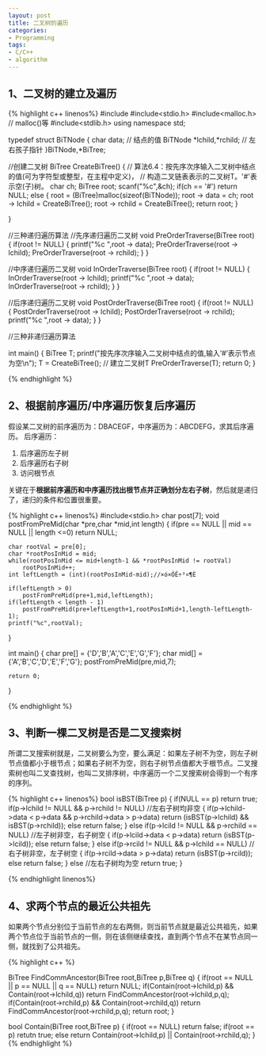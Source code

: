 ```yaml
---
layout: post
title: 二叉树的遍历
categories:
- Programming
tags:
- C/C++
- algorithm
---
```


## 1、二叉树的建立及遍历

{% highlight c++ linenos%}
#include<iostream>
#include<stdio.h>
#include<malloc.h> // malloc()等
#include<stdlib.h>
using namespace std;

typedef struct BiTNode
 {
    char data; // 结点的值
    BiTNode *lchild,*rchild; // 左右孩子指针
 }BiTNode,*BiTree;

//创建二叉树
BiTree CreateBiTree()
 { // 算法6.4：按先序次序输入二叉树中结点的值(可为字符型或整型，在主程中定义)，
   // 构造二叉链表表示的二叉树T。'#'表示空(子)树。
   char ch;
   BiTree root;
   scanf("%c",&ch);
   if(ch == '#')
    return NULL;
   else
   {
       root = (BiTree)malloc(sizeof(BiTNode));
       root -> data = ch;
       root -> lchild = CreateBiTree();
       root -> rchild = CreateBiTree();
       return root;
   }

 }

//三种递归遍历算法
//先序递归遍历二叉树
void PreOrderTraverse(BiTree root)
{
    if(root != NULL)
    {
        printf("%c ",root -> data);
        PreOrderTraverse(root -> lchild);
        PreOrderTraverse(root -> rchild);
    }
}

//中序递归遍历二叉树
void InOrderTraverse(BiTree root)
{
    if(root != NULL)
    {
        InOrderTraverse(root -> lchild);
        printf("%c ",root -> data);
        InOrderTraverse(root -> rchild);
    }
}

//后序递归遍历二叉树
void PostOrderTraverse(BiTree root)
{
    if(root != NULL)
    {
        PostOrderTraverse(root -> lchild);
        PostOrderTraverse(root -> rchild);
        printf("%c ",root -> data);
    }
}

//三种非递归遍历算法


 int main()
 {
   BiTree T;
   printf("按先序次序输入二叉树中结点的值,输入‘#’表示节点为空\n");
   T = CreateBiTree(); // 建立二叉树T
   PreOrderTraverse(T);
   return 0;
 }

{% endhighlight %}

## 2、根据前序遍历/中序遍历恢复后序遍历
假设某二叉树的前序遍历为：DBACEGF，中序遍历为：ABCDEFG，求其后序遍历。
后序遍历：

1. 后序遍历左子树
2. 后序遍历右子树
3. 访问根节点

关键在于**根据前序遍历和中序遍历找出根节点并正确划分左右子树**，然后就是递归了，递归的条件和位置很重要。

{% highlight c++ linenos%}
#include<stdio.h>
char post[7];
void postFromPreMid(char *pre,char *mid,int length)
{
    if(pre == NULL || mid == NULL || length <=0)
        return NULL;

    char rootVal = pre[0];
    char *rootPosInMid = mid;
    while(rootPosInMid <= mid+length-1 && *rootPosInMid != rootVal)
        rootPosInMid++;
    int leftLength = (int)(rootPosInMid-mid);//×ó×ÓÊ÷³¤¶È

    if(leftLength > 0)
        postFromPreMid(pre+1,mid,leftLength);
    if(leftLength < length - 1)
        postFromPreMid(pre+leftLength+1,rootPosInMid+1,length-leftLength-1);
    printf("%c",rootVal);
}

int main()
{
    char pre[] = {'D','B','A','C','E','G','F'};
    char mid[] = {'A','B','C','D','E','F','G'};
    postFromPreMid(pre,mid,7);

    return 0;
}

{% endhighlight %}

## 3、判断一棵二叉树是否是二叉搜索树
所谓二叉搜索树就是，二叉树要么为空，要么满足：如果左子树不为空，则左子树节点值都小于根节点；如果右子树不为空，则右子树节点值都大于根节点。二叉搜索树也叫二叉查找树，也叫二叉排序树，中序遍历一个二叉搜索树会得到一个有序的序列。

{% highlight c++ linenos%}
bool isBST(BiTree p)
{
	if(NULL == p)
		return true;
	if(p->lchild != NULL && p->rchild != NULL)		//左右子树均非空 
	{
		if(p->lchild->data < p->data && p->rchild->data > p->data)
			return (isBST(p->lchild) && isBST(p->rchild));
		else
			return false;
	}
	else if(p->lcild != NULL && p->rchild == NULL)		//左子树非空，右子树空 
	{
		if(p->lcild->data < p->data)
			return (isBST(p->lcild));
		else
	 		return false;
	}
	else if(p->rcild != NULL && p->lchild == NULL)		//右子树非空，左子树空 
	{
		if(p->rcild->data > p->data)
			return (isBST(p->rcild));
		else
	 		return false;
	}
	else		//左右子树均为空 
		return true;
}

{% endhighlight linenos%}

## 4、求两个节点的最近公共祖先
如果两个节点分别位于当前节点的左右两侧，则当前节点就是最近公共祖先，如果两个节点位于当前节点的一侧，则在该侧继续查找，直到两个节点不在某节点同一侧，就找到了公共祖先。

{% highlight c++ %}

BiTree FindCommAncestor(BiTree root,BiTree p,BiTree q)
{
	if(root == NULL || p == NULL || q == NULL)
		return NULL;
	if(Contain(root->lchild,p) && Contain(root->lchild,q))
		return FindCommAncestor(root->lchild,p,q);
	if(Contain(root->rchild,p) && Contain(root->rchild,q))
		return FindCommAncestor(root->rchild,p,q);
	return root;
}

bool Contain(BiTree root,BiTree p)
{
	if(root == NULL)
		return false;
	if(root == p)
 		retutn true;
	else
		return Contain(root->lchild,p) || Contain(root->rchild,q);
}
{% endhighlight %}











